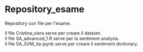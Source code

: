 # Repository_esame
Repository con file per l'esame.

Il file Cristina_viera serve per creare il dataset.  
Il file SA_advanced_1.R serve per la sentiment analysis.  
Il file SA_SVM_ita.ipynb serve per creare il sentiment dictionary.
